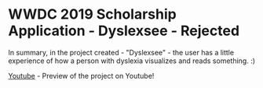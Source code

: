 # WWDC 2019 Scholarship Application - Dyslexsee - Rejected

In summary, in the project created - "Dyslexsee" - the user has a little experience of how a
person with dyslexia visualizes and reads something. :)

[Youtube](https://www.youtube.com/watch?v=5i2IcbbnkOs) - Preview of the project on Youtube!
